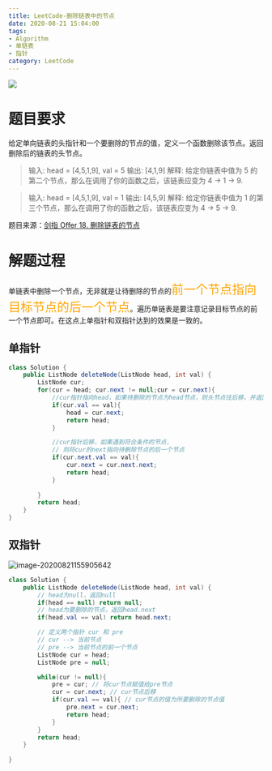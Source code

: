 ```yaml
---
title: LeetCode-删除链表中的节点
date: 2020-08-21 15:04:00
tags:
- Algorithm
- 单链表
- 指针
category: LeetCode
---
```


![](https://cdn.jsdelivr.net/gh/YuanbaoQiang/PicGoBed/img/20200821151143.png)

<!--more-->

# 题目要求

给定单向链表的头指针和一个要删除的节点的值，定义一个函数删除该节点。返回删除后的链表的头节点。

> 输入: head = [4,5,1,9], val = 5
> 输出: [4,1,9]
> 解释: 给定你链表中值为 5 的第二个节点，那么在调用了你的函数之后，该链表应变为 4 -> 1 -> 9.



> 输入: head = [4,5,1,9], val = 1
> 输出: [4,5,9]
> 解释: 给定你链表中值为 1 的第三个节点，那么在调用了你的函数之后，该链表应变为 4 -> 5 -> 9.



题目来源：[剑指 Offer 18. 删除链表的节点](https://leetcode-cn.com/problems/shan-chu-lian-biao-de-jie-dian-lcof/)

# 解题过程

单链表中删除一个节点，无非就是让待删除的节点的<font color = orange size =5>前一个节点指向目标节点的后一个节点</font>。遍历单链表是要注意记录目标节点的前一个节点即可。在这点上单指针和双指针达到的效果是一致的。

## 单指针

```java
class Solution {
    public ListNode deleteNode(ListNode head, int val) {
        ListNode cur;
        for(cur = head; cur.next != null;cur = cur.next){
            //cur指针指向head，如果待删除的节点为head节点，则头节点往后移，并返回head
            if(cur.val == val){
                head = cur.next;
                return head;
            }

            //cur指针后移，如果遇到符合条件的节点，
            // 则将cur的next指向待删除节点的后一个节点
            if(cur.next.val == val){
                cur.next = cur.next.next;
                return head;
            }
            
        }
        return head;
    }
}
```

## 双指针

![image-20200821155905642](https://cdn.jsdelivr.net/gh/YuanbaoQiang/PicGoBed/img/20200821160445.png)



```java
class Solution {
    public ListNode deleteNode(ListNode head, int val) {
        // head为null，返回null
        if(head == null) return null;
        // head为要删除的节点，返回head.next
        if(head.val == val) return head.next;

        // 定义两个指针 cur 和 pre
        // cur --> 当前节点
        // pre --> 当前节点的前一个节点
        ListNode cur = head;
        ListNode pre = null;

        while(cur != null){
            pre = cur; // 将cur节点赋值给pre节点
            cur = cur.next; // cur节点后移
            if(cur.val == val){ // cur节点的值为所要删除的节点值
                pre.next = cur.next;
                return head;
            }
        }
        return head;
    }
    
}
```

